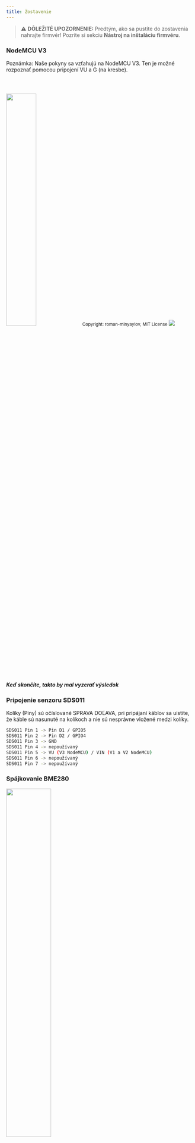 ```yaml
---
title: Zostavenie
---
```


> ⚠️ **DÔLEŽITÉ UPOZORNENIE:**
Predtým, ako sa pustíte do zostavenia nahrajte firmvér!
Pozrite si sekciu __Nástroj na inštaláciu firmvéru__.

### NodeMCU V3
Poznámka: Naše pokyny sa vzťahujú na NodeMCU V3. Ten je možné rozpoznať pomocou pripojení VU a G (na kresbe).

<img src="../docs/airrohr-wiring-sds011-bme280.jpg" style="width:40%; margin-top: 3em"/>
<small>Copyright: roman-minyaylov, MIT License</small>


<img src="../docs/nodemcu-v3-bme280.jpeg" style="margin-top: 1em"/>

##### Keď skončíte, takto by mal vyzerať výsledok


### Pripojenie senzoru SDS011
Kolíky (Piny) sú očíslované SPRAVA DOĽAVA, pri pripájaní káblov sa uistite, že káble sú nasunuté na kolíkoch a nie sú nesprávne vložené medzi kolíky.
```bash
SDS011 Pin 1 -> Pin D1 / GPIO5
SDS011 Pin 2 -> Pin D2 / GPIO4
SDS011 Pin 3 -> GND
SDS011 Pin 4 -> nepoužívaný
SDS011 Pin 5 -> VU (V3 NodeMCU) / VIN (V1 a V2 NodeMCU)
SDS011 Pin 6 -> nepoužívaný
SDS011 Pin 7 -> nepoužívaný
```

### Spájkovanie BME280
<img src="../docs/solder-a-bme-280.jpeg" style="width:49%; padding-right: 1em" class="items-center"/>
<img src="../docs/solder-bme-280.jpeg" style="width:49%;">

Pripojte kolíkovú lištu k doske BME280. Spájkujte ju zozadu. Medzery medzi kolíkmi sú veľmi malé, takže buďte trpezliví a opatrní.  

Trik spočíva v tom, že pritlačíte špičku spájkovačky na kolík, trochu ho ohrejete a potom zľahka nanesiete cín.  



### Pripojenie BME280
Kolíky (Piny) sú číslované ZĽAVA DOPRAVA.
```bash
VIN -> Pin 3V3 (3.3V)
GND->  GND/G
SDA -> PIN D3
SCL -> Pin D4
```

### Zviažte všetko dohromady

 ##### Sťahovacou svorkou spojte NodeMCU s SDS011 tak, ako vidíte na obrázku
<img src="../docs/tie-air-quality-sensor- together.jpeg"/>
Pomocou svorky spojte NodeMCU (ESP8266) a senzor prachových častíc SDS011 tak, aby anténa Wifi (kovový pliešok s textom WiFi) smerovala preč od senzora.

 ##### Pripojte ohybnú hadičku
 <img src="../docs/sds011-with-tube.jpeg" style="width:49%; padding-right: 1em"/>
 <img src="../docs/bme280-tied-to-tube.jpeg" style="width:49%;">

* Pripojte hadičku k senzoru SDS011.
* Použite ďalšiu svorku na pripojenie BME280 senzora k hadičke.
* Prevlečte USB kábel cez kolienko. Namontujte SDS011 tak, aby NodeMCU smerovala hore a ventilátor smeroval dole.


 ##### Vložte senzor do plastového kolena
* Zasuňte súčiastky do kolena tak, aby sa zasekli vo vnútri.
* USB kábel, ohybná hadička a senzor BME280 by mali trčať z konca plastového kolena.
* Zatlačte do seba oba plastové kolená.

<img src="../docs/sds011-jammed-into-tube.jpeg"/>

 ##### Finalizácia
* Snímač teploty na ohybnej hadičke umiestnite tak, aby bola na okraji kolena.
* Odrežte hadičku na konci kolena.
* Voliteľné: Otvorené konce kolien môžete zakryť jemnou sieťkou. Vzduch tak môže prúdiť, ale hmyz zostáva vonku.

<img src="../docs/position-bme280.jpeg"/>
